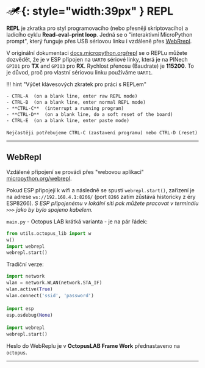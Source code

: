 # ![logo](img/logo_small.png){: style="width:39px" } REPL

**REPL** je zkratka pro styl programovacího (nebo přesněji skriptovacího) a ladícího cyklu **Read–eval–print loop**.
Jedná se o "interaktivní MicroPython prompt", který funguje přes USB sériovou linku i vzdáleně přes [WebRrepl](#webrepl).

V originální dokumentaci [docs.micropython.org/repl](https://docs.micropython.org/en/latest/esp8266/tutorial/repl.html) se o REPLu můžete dozvědět, že je v ESP připojen na `UART0` sériové linky, která je na PINech `GPIO1` pro **TX** and `GPIO3` pro **RX**. Rychlost přenosu (Baudrate) je **115200**. To je důvod, proč pro vlastní sériovou linku používáme `UART1`.

!!! hint "Výčet klávesových zkratek pro práci s REPLem"

    - CTRL-A  (on a blank line, enter raw REPL mode)
    - CTRL-B  (on a blank line, enter normal REPL mode)
    - **CTRL-C**  (interrupt a running program)
    - **CTRL-D**  (on a blank line, do a soft reset of the board)
    - CTRL-E  (on a blank line, enter paste mode)

    Nejčastěji potřebujeme CTRL-C (zastavení programu) nebo CTRL-D (reset)

---

## WebRepl

Vzdálené připojení se provádí přes "webovou aplikaci" [micropython.org/webrepl](https://micropython.org/webrepl/).

Pokud ESP připojejí k wifi a následně se spustí `webrepl.start()`, zařízení je na adrese `ws://192.168.4.1:8266/` (port `8266` zatím zůstává historicky z éry ESP8266).
*S ESP připojenému v lokální síti pak můžete pracovat v terminálu `>>>` jako by bylo spojeno kabelem.*

`main.py` - Octopus LAB krátká varianta - je na pár řádek:

```python
from utils.octopus_lib import w
w()
import webrepl
webrepl.start()
```

Tradiční verze:

```python
import network
wlan = network.WLAN(network.STA_IF)
wlan.active(True)
wlan.connect('ssid', 'password')

import esp
esp.osdebug(None)

import webrepl
webrepl.start()
```

Heslo do WebReplu je v **OctopusLAB Frame Work** přednastaveno na `octopus`.

---
